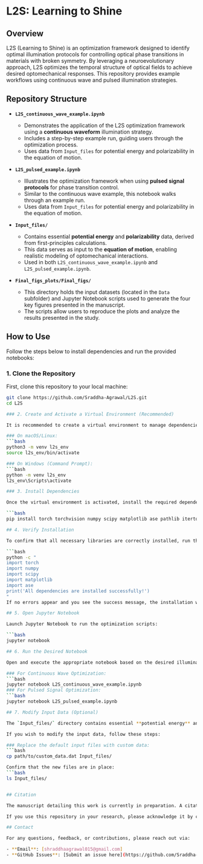# L2S: Learning to Shine 

## Overview
L2S (Learning to Shine) is an optimization framework designed to identify optimal illumination protocols for controlling optical phase transitions in materials with broken symmetry. By leveraging a neuroevolutionary approach, L2S optimizes the temporal structure of optical fields to achieve desired optomechanical responses. This repository provides example workflows using continuous wave and pulsed illumination strategies.  

## Repository Structure  

- **`L2S_continuous_wave_example.ipynb`**  
  - Demonstrates the application of the L2S optimization framework using a **continuous waveform** illumination strategy.  
  - Includes a step-by-step example run, guiding users through the optimization process.  
  - Uses data from `Input_files` for potential energy and polarizability in the equation of motion.  

- **`L2S_pulsed_example.ipynb`**  
  - Illustrates the optimization framework when using **pulsed signal protocols** for phase transition control.  
  - Similar to the continuous wave example, this notebook walks through an example run.  
  - Uses data from `Input_files` for potential energy and polarizability in the equation of motion.  

- **`Input_files/`**  
  - Contains essential **potential energy** and **polarizability** data, derived from first-principles calculations.  
  - This data serves as input to the **equation of motion**, enabling realistic modeling of optomechanical interactions.  
  - Used in both `L2S_continuous_wave_example.ipynb` and `L2S_pulsed_example.ipynb`.  

- **`Final_figs_plots/Final_figs/`**  
  - This directory holds the input datasets (located in the `Data` subfolder) and Jupyter Notebook scripts used to generate the four key figures presented in the manuscript.  
  - The scripts allow users to reproduce the plots and analyze the results presented in the study.
 
## How to Use  

Follow the steps below to install dependencies and run the provided notebooks:

### 1. Clone the Repository  

First, clone this repository to your local machine:  
```bash
git clone https://github.com/Sraddha-Agrawal/L2S.git
cd L2S

### 2. Create and Activate a Virtual Environment (Recommended) 

It is recommended to create a virtual environment to manage dependencies and avoid conflicts.

### On macOS/Linux:
```bash
python3 -m venv l2s_env
source l2s_env/bin/activate

### On Windows (Command Prompt):
```bash
python -m venv l2s_env
l2s_env\Scripts\activate

### 3. Install Dependencies

Once the virtual environment is activated, install the required dependencies:

```bash
pip install torch torchvision numpy scipy matplotlib ase pathlib itertools copy random time pickle

## 4. Verify Installation

To confirm that all necessary libraries are correctly installed, run the following command:

```bash
python -c "
import torch
import numpy
import scipy
import matplotlib
import ase
print('All dependencies are installed successfully!')
"
If no errors appear and you see the success message, the installation was successful.

## 5. Open Jupyter Notebook

Launch Jupyter Notebook to run the optimization scripts:

```bash
jupyter notebook

## 6. Run the Desired Notebook

Open and execute the appropriate notebook based on the desired illumination protocol:

### For Continuous Wave Optimization:
```bash
jupyter notebook L2S_continuous_wave_example.ipynb
### For Pulsed Signal Optimization:
```bash
jupyter notebook L2S_pulsed_example.ipynb

## 7. Modify Input Data (Optional)

The `Input_files/` directory contains essential **potential energy** and **polarizability** data derived from first-principles calculations.

If you wish to modify the input data, follow these steps:

### Replace the default input files with custom data:
```bash
cp path/to/custom_data.dat Input_files/

Confirm that the new files are in place:
```bash
ls Input_files/


## Citation  

The manuscript detailing this work is currently in preparation. A citation link will be provided here once it is published.  

If you use this repository in your research, please acknowledge it by citing the upcoming publication.  

## Contact

For any questions, feedback, or contributions, please reach out via:  

- **Email**: [shraddhaagrawal015@gmail.com]  
- **GitHub Issues**: [Submit an issue here](https://github.com/Sraddha-Agrawal/L2S/issues)  


